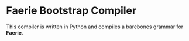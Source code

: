 # Faerie Bootstrap Compiler

This compiler is written in Python and compiles a barebones grammar for **Faerie**.